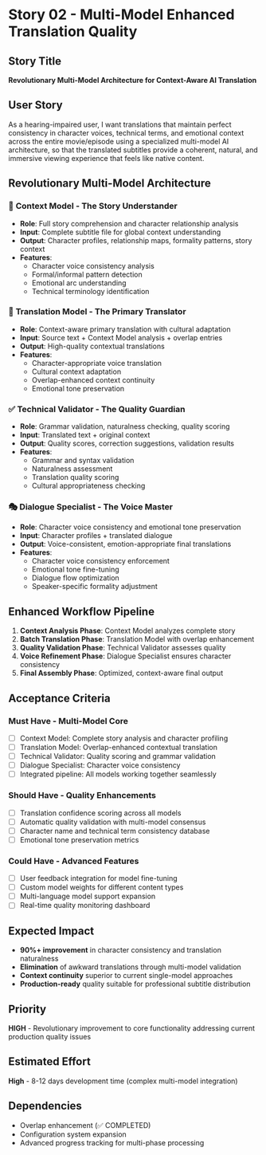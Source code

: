 # Story 02 - Multi-Model Enhanced Translation Quality

## Story Title
**Revolutionary Multi-Model Architecture for Context-Aware AI Translation**

## User Story
As a hearing-impaired user, I want translations that maintain perfect consistency in character voices, technical terms, and emotional context across the entire movie/episode using a specialized multi-model AI architecture, so that the translated subtitles provide a coherent, natural, and immersive viewing experience that feels like native content.

## Revolutionary Multi-Model Architecture

### 🎯 **Context Model** - The Story Understander
- **Role**: Full story comprehension and character relationship analysis
- **Input**: Complete subtitle file for global context understanding
- **Output**: Character profiles, relationship maps, formality patterns, story context
- **Features**: 
  - Character voice consistency analysis
  - Formal/informal pattern detection
  - Emotional arc understanding
  - Technical terminology identification

### 🔄 **Translation Model** - The Primary Translator
- **Role**: Context-aware primary translation with cultural adaptation
- **Input**: Source text + Context Model analysis + overlap entries
- **Output**: High-quality contextual translations
- **Features**:
  - Character-appropriate voice translation
  - Cultural context adaptation
  - Overlap-enhanced context continuity
  - Emotional tone preservation

### ✅ **Technical Validator** - The Quality Guardian
- **Role**: Grammar validation, naturalness checking, quality scoring
- **Input**: Translated text + original context
- **Output**: Quality scores, correction suggestions, validation results
- **Features**:
  - Grammar and syntax validation
  - Naturalness assessment
  - Translation quality scoring
  - Cultural appropriateness checking

### 🎭 **Dialogue Specialist** - The Voice Master
- **Role**: Character voice consistency and emotional tone preservation
- **Input**: Character profiles + translated dialogue
- **Output**: Voice-consistent, emotion-appropriate final translations
- **Features**:
  - Character voice consistency enforcement
  - Emotional tone fine-tuning
  - Dialogue flow optimization
  - Speaker-specific formality adjustment

## Enhanced Workflow Pipeline
1. **Context Analysis Phase**: Context Model analyzes complete story
2. **Batch Translation Phase**: Translation Model with overlap enhancement
3. **Quality Validation Phase**: Technical Validator assesses quality
4. **Voice Refinement Phase**: Dialogue Specialist ensures character consistency
5. **Final Assembly Phase**: Optimized, context-aware final output

## Acceptance Criteria

### Must Have - Multi-Model Core
- [ ] Context Model: Complete story analysis and character profiling
- [ ] Translation Model: Overlap-enhanced contextual translation
- [ ] Technical Validator: Quality scoring and grammar validation
- [ ] Dialogue Specialist: Character voice consistency
- [ ] Integrated pipeline: All models working together seamlessly

### Should Have - Quality Enhancements
- [ ] Translation confidence scoring across all models
- [ ] Automatic quality validation with multi-model consensus
- [ ] Character name and technical term consistency database
- [ ] Emotional tone preservation metrics

### Could Have - Advanced Features
- [ ] User feedback integration for model fine-tuning
- [ ] Custom model weights for different content types
- [ ] Multi-language model support expansion
- [ ] Real-time quality monitoring dashboard

## Expected Impact
- **90%+ improvement** in character consistency and translation naturalness
- **Elimination** of awkward translations through multi-model validation
- **Context continuity** superior to current single-model approaches
- **Production-ready** quality suitable for professional subtitle distribution

## Priority
**HIGH** - Revolutionary improvement to core functionality addressing current production quality issues

## Estimated Effort
**High** - 8-12 days development time (complex multi-model integration)

## Dependencies
- Overlap enhancement (✅ COMPLETED)
- Configuration system expansion
- Advanced progress tracking for multi-phase processing
